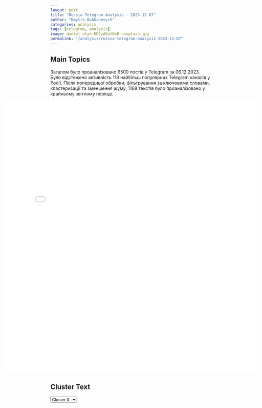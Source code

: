 ```yaml
---
layout: post
title: "Russia Telegram Analysis - 2023-12-07"
author: "Dmytro Bukhanevych"
categories: analysis
tags: [telegram, analysis]
image: daniel-olah-KDCzAGuf0e8-unsplash.jpg
permalink: "/analysis/russia-telegram-analysis-2023-12-07"
---
```


<style>
    /* Adjusting iframe-container styles */
    .wide-iframe-container {
        width: calc(100% + 30vw);  /* Extending the width */
        margin-left: -15vw;       /* Negative margin to push to the left */
        overflow: hidden;         /* In case the iframe content spills over */
    }

    .wide-iframe-container iframe {
        width: 100%;  /* Making the iframe take the full width of its container */
        border: none; /* Removing any borders from the iframe */
    }

    /* Toggle mechanism */
    .hidden {
        display: none;
    }
    
    .show-content-target:checked + .show-content {
        display: block;
    }
</style>

<h2>Main Topics</h2>
<p>Загалом було проаналізовано 6500 постів у Telegram за 06.12.2023. Було відстежено активність 118 найбільш популярних Telegram каналів у Росії. Після попередньої обробки, фільтрування за ключовими словами, кластеризації та зменшення шуму, 1168 текстів було проаналізовано у крайньому звітному періоді.</p>
<!-- Embedding Main Plotly Visualization -->
<div class="wide-iframe-container">
    <iframe src="{{site.baseurl}}/visualizations/2023-12-07/fig_topics_time.html" height="850"></iframe>
</div>


<h2>Cluster Text</h2>

<!-- Dropdown to select a cluster -->
<select id="clusterSelector" onchange="displayClusterText()">
<option value="0">Cluster 0</option><option value="1">Cluster 1</option><option value="2">Cluster 2</option><option value="3">Cluster 3</option><option value="4">Cluster 4</option><option value="5">Cluster 5</option><option value="6">Cluster 6</option><option value="7">Cluster 7</option><option value="8">Cluster 8</option><option value="9">Cluster 9</option><option value="10">Cluster 10</option><option value="11">Cluster 11</option><option value="12">Cluster 12</option><option value="13">Cluster 13</option><option value="14">Cluster 14</option><option value="15">Cluster 15</option>
</select>

<!-- Display area for the selected cluster's text -->
<div id="clusterTextDisplay" class="hidden"></div>

<script type="text/javascript">
    var clusterDetails = {"0": "<b>Total Posts:</b> 171<br><b>Date:</b> 2023-12-06 11:10:17+00:00<br><b>Author:</b> rvvoenkor<br><b>Link:</b> https://t.me/s/RVvoenkor/57765<br><b>Subscribers:</b> 1317355<br><b>Text:</b> \u0422\u0435\u043a\u0441\u0442: \u203c\ufe0f\ud83c\uddf7\ud83c\uddfa\ud83c\udde6\ud83c\uddea\u041f\u0443\u0442\u0438\u043d \u043f\u0440\u0438\u0431\u044b\u043b \u0432 \u041e\u0410\u042d, \u0432 \u0440\u0430\u043c\u043a\u0430\u0445 \u0441\u0432\u043e\u0435\u0433\u043e \u0442\u0443\u0440\u043d\u0435 \u043f\u043e \u0441\u0442\u0440\u0430\u043d\u0430\u043c \u041f\u0435\u0440\u0441\u0438\u0434\u0441\u043a\u043e\u0433\u043e \u0437\u0430\u043b\u0438\u0432\u0430\u25aa\ufe0f\u0421\u043e\u0441\u0442\u043e\u044f\u043b\u0430\u0441\u044c \u0442\u043e\u0440\u0436\u0435\u0441\u0442\u0432\u0435\u043d\u043d\u0430\u044f \u0432\u0441\u0442\u0440\u0435\u0447\u0430 \u0412. \u041f\u0443\u0442\u0438\u043d\u0430 \u0432 \u0430\u044d\u0440\u043e\u043f\u043e\u0440\u0442\u0443 \u0410\u0431\u0443-\u0414\u0430\u0431\u0438. \u0412 \u0447\u0435\u0441\u0442\u044c \u043f\u0440\u0438\u0431\u044b\u0442\u0438\u044f \u0440\u043e\u0441\u0441\u0438\u0439\u0441\u043a\u043e\u0433\u043e \u043f\u0440\u0435\u0437\u0438\u0434\u0435\u043d\u0442\u0430 \u043d\u0435\u0431\u043e \u043e\u043a\u0440\u0430\u0441\u0438\u043b\u0438 \u0432 \u0446\u0432\u0435\u0442\u0430 \u0440\u043e\u0441\u0441\u0438\u0439\u0441\u043a\u043e\u0433\u043e \u0442\u0440\u0438\u043a\u043e\u043b\u043e\u0440\u0430\u25aa\ufe0f\u041d\u0430 \u043f\u043e\u0432\u0435\u0441\u0442\u043a\u0435 \u0434\u043d\u044f \u0441\u0442\u043e\u044f\u0442 \u043e\u0431\u0441\u0443\u0436\u0434\u0435\u043d\u0438\u0435 \u043d\u0435\u0444\u0442\u044f\u043d\u043e\u0433\u043e \u0432\u043e\u043f\u0440\u043e\u0441\u0430, \u0434\u0438\u0441\u043a\u0443\u0441\u0441\u0438\u0438 \u043e \u0440\u043e\u043b\u0438 \u0420\u043e\u0441\u0441\u0438\u0438 \u0432 \u041e\u041f\u0415\u041a+ \u0438 \u0432\u043e\u0439\u043d\u0430 \u043c\u0435\u0436\u0434\u0443 \u0418\u0437\u0440\u0430\u0438\u043b\u0435\u043c \u0438 \u0425\u0410\u041c\u0410\u0421.\u25aa\ufe0f\u0412. \u041f\u0443\u0442\u0438\u043d \u043f\u0440\u043e\u0432\u0435\u0434\u0435\u0442 \u043f\u0435\u0440\u0435\u0433\u043e\u0432\u043e\u0440\u044b \u0441 \u043f\u0440\u0435\u0437\u0438\u0434\u0435\u043d\u0442\u043e\u043c \u041e\u0410\u042d \u043f\u043e\u0441\u043b\u0435 \u0447\u0435\u0433\u043e \u0440\u043e\u0441\u0441\u0438\u0439\u0441\u043a\u0438\u0439 \u043b\u0438\u0434\u0435\u0440 \u043d\u0430\u043f\u0440\u0430\u0432\u0438\u0442\u0441\u044f \u0432 \u042d\u0440-\u0420\u0438\u044f\u0434 \u2014 \u0442\u0430\u043c \u0443 \u043d\u0435\u0433\u043e \u0437\u0430\u043f\u043b\u0430\u043d\u0438\u0440\u043e\u0432\u0430\u043d\u0430 \u0432\u0441\u0442\u0440\u0435\u0447\u0430 \u0441 \u043d\u0430\u0441\u043b\u0435\u0434\u043d\u044b\u043c \u043f\u0440\u0438\u043d\u0446\u0435\u043c \u0438 \u043f\u0440\u0435\u0434\u0441\u0435\u0434\u0430\u0442\u0435\u043b\u0435\u043c \u0441\u043e\u0432\u0435\u0442\u0430 \u043c\u0438\u043d\u0438\u0441\u0442\u0440\u043e\u0432 \u0421\u0430\u0443\u0434\u043e\u0432\u0441\u043a\u043e\u0439 \u0410\u0440\u0430\u0432\u0438\u0438. /\u0422\u0410\u0421\u0421/t.me/RVvoenkor", "1": "<b>Total Posts:</b> 28<br><b>Date:</b> 2023-12-06 11:32:01+00:00<br><b>Author:</b> zhest_belgorod<br><b>Link:</b> https://t.me/s/zhest_belgorod/35561<br><b>Subscribers:</b> 389833<br><b>Text:</b> \u0422\u0435\u043a\u0441\u0442: \u200b\u0413\u043e\u0441\u0434\u0443\u043c\u0430 \u043f\u0440\u0438\u043d\u044f\u043b\u0430 \u0437\u0430\u043a\u043e\u043d \u043e\u0431 \u043e\u0433\u0440\u0430\u043d\u0438\u0447\u0435\u043d\u0438\u0438 \u0438\u0441\u043f\u043e\u043b\u044c\u0437\u043e\u0432\u0430\u043d\u0438\u044f \u043c\u043e\u0431\u0438\u043b\u044c\u043d\u044b\u0445 \u0442\u0435\u043b\u0435\u0444\u043e\u043d\u043e\u0432 \u0432 \u0448\u043a\u043e\u043b\u0430\u0445, \u0437\u0430 \u0438\u0441\u043a\u043b\u044e\u0447\u0435\u043d\u0438\u0435\u043c \u044d\u043a\u0441\u0442\u0440\u0435\u043d\u043d\u044b\u0445 \u0441\u043b\u0443\u0447\u0430\u0435\u0432. \u0422\u0430\u043a\u0436\u0435 \u0413\u043e\u0441\u0434\u0443\u043c\u0430 \u043f\u0440\u0438\u043d\u044f\u043b\u0430 \u043f\u043e\u043f\u0440\u0430\u0432\u043a\u0443 \u043e \u0432\u0432\u0435\u0434\u0435\u043d\u0438\u0438 \u043e\u0431\u044f\u0437\u0430\u0442\u0435\u043b\u044c\u043d\u043e\u0433\u043e \u0443\u0440\u043e\u043a\u0430 \u0442\u0440\u0443\u0434\u0430 \u0432 \u0448\u043a\u043e\u043b\u0430\u0445 \u0441 1 \u0441\u0435\u043d\u0442\u044f\u0431\u0440\u044f 2024 \u0433\u043e\u0434\u0430. \u0416\u0435\u0441\u0442\u044c \u0411\u0435\u043b\u0433\u043e\u0440\u043e\u0434 - \u043f\u043e\u0434\u043f\u0438\u0441\u0430\u0442\u044c\u0441\u044f", "2": "<b>Total Posts:</b> 209<br><b>Date:</b> 2023-12-06 18:36:24+00:00<br><b>Author:</b> mikle1on<br><b>Link:</b> https://t.me/s/Mikle1On/20127<br><b>Subscribers:</b> 604820<br><b>Text:</b> \u0422\u0435\u043a\u0441\u0442: \ud83e\uddd0\ud83e\uddd0\ud83e\uddd0\ud83e\uddd0\ud83e\uddd0\ud83e\uddd0\ud83e\uddd0\u0412\u043e\u0435\u043d\u043d\u043e-\u043f\u043e\u043b\u0438\u0442\u0438\u0447\u0435\u0441\u043a\u0438\u0439 \u043e\u0431\u043e\u0437\u0440\u0435\u0432\u0430\u0442\u0435\u043b\u044c \u041c\u0438\u0445\u0430\u0438\u043b \u041e\u043d\u0443\u0444\u0440\u0438\u0435\u043d\u043a\u043e: \u00ab\u041d\u0430 \u043e\u0442\u043a\u0440\u043e\u0432\u0435\u043d\u043d\u0443\u044e \u0444\u0438\u0433\u043d\u044e \u0442\u0440\u0430\u0442\u044f\u0442 \u0441\u0438\u043b\u044b \u0438 \u0441\u0440\u0435\u0434\u0441\u0442\u0432\u0430 \u0412\u0421\u0423\u00bb| \u041f\u043e\u0441\u043b\u0435\u0434\u043d\u044f\u044f \u0441\u0432\u043e\u0434\u043a\u0430 \u043d\u043e\u0432\u043e\u0441\u0442\u0435\u0439 \u0421\u0412\u041e \u043e\u0442 6 \u0434\u0435\u043a\u0430\u0431\u0440\u044f.\u041d\u043e\u0432\u044b\u0439 \u0432\u044b\u043f\u0443\u0441\u043a \u0441\u043e\u0432\u043c\u0435\u0441\u0442\u043d\u043e\u0433\u043e \u043f\u0440\u043e\u0435\u043a\u0442\u0430 360 \u0438 \u041c\u0438\u0445\u0430\u0438\u043b\u0430 \u041e\u043d\u0443\u0444\u0440\u0438\u0435\u043d\u043a\u043e @Mikle1On. \u041f\u043e\u0434\u0440\u043e\u0431\u043d\u044b\u0439 \u0440\u0430\u0437\u0431\u043e\u0440 \u0441\u0438\u0442\u0443\u0430\u0446\u0438\u0438 \u043d\u0430 \u0444\u0440\u043e\u043d\u0442\u0430\u0445, \u043d\u043e\u0432\u043e\u0441\u0442\u0438 \u043e \u043f\u0440\u043e\u0434\u0432\u0438\u0436\u0435\u043d\u0438\u0438 \u0440\u043e\u0441\u0441\u0438\u0439\u0441\u043a\u0438\u0445 \u0432\u043e\u0439\u0441\u043a \u0438 \u043f\u043e\u0442\u0435\u0440\u044f\u0445 \u0412\u0421\u0423. \u0422\u0435\u043f\u0435\u0440\u044c \u043d\u0430 \u0432\u0441\u0435\u0445 \u043f\u043b\u043e\u0449\u0430\u0434\u043a\u0430\u0445 360, \u043d\u0435 \u043f\u0440\u043e\u043f\u0443\u0441\u0442\u0438\u0442\u0435!#\u043e\u043d\u0443\u0444\u0440\u0438\u0435\u043d\u043a\u043e\u043d\u0430360\u041f\u043e\u0434\u043f\u0438\u0441\u0430\u0442\u044c\u0441\u044f \u043d\u0430 360", "3": "<b>Total Posts:</b> 28<br><b>Date:</b> 2023-12-06 18:03:40+00:00<br><b>Author:</b> truekpru<br><b>Link:</b> https://t.me/s/truekpru/138506<br><b>Subscribers:</b> 260668<br><b>Text:</b> \u0422\u0435\u043a\u0441\u0442: \u0421\u0428\u0410 \u0432\u044b\u0434\u0435\u043b\u0438\u043b\u0438 \u0423\u043a\u0440\u0430\u0438\u043d\u0435 \u043d\u043e\u0432\u044b\u0439 \u043f\u0430\u043a\u0435\u0442 \u0432\u043e\u043e\u0440\u0443\u0436\u0435\u043d\u0438\u0439 \u043d\u0430 \u0441\u0443\u043c\u043c\u0443 \u0434\u043e $175 \u043c\u043b\u043d, \u0441\u043e\u043e\u0431\u0449\u0438\u043b \u0411\u043b\u0438\u043d\u043a\u0435\u043d.\u0412 \u043d\u0435\u0433\u043e \u0432\u043e\u0439\u0434\u0443\u0442 \u0431\u043e\u0435\u043f\u0440\u0438\u043f\u0430\u0441\u044b \u0434\u043b\u044f \u0441\u0438\u0441\u0442\u0435\u043c \u041f\u0412\u041e, \u0430\u0440\u0442\u0438\u043b\u043b\u0435\u0440\u0438\u0438 \u0438 \u0420\u0421\u0417\u041e HIMARS, \u043f\u0440\u043e\u0442\u0438\u0432\u043e\u0440\u0430\u0434\u0430\u0440\u043d\u044b\u0435 \u0440\u0430\u043a\u0435\u0442\u044b Harm \u2014 \u0413\u043e\u0441\u0434\u0435\u043f.\u270f\ufe0f \u041f\u043e\u0434\u043f\u0438\u0441\u0430\u0442\u044c\u0441\u044f \u043d\u0430 @truekpru", "4": "<b>Total Posts:</b> 129<br><b>Date:</b> 2023-12-06 11:44:59+00:00<br><b>Author:</b> warhistoryalconafter<br><b>Link:</b> https://t.me/s/warhistoryalconafter/135603<br><b>Subscribers:</b> 476784<br><b>Text:</b> \u0422\u0435\u043a\u0441\u0442: \ud83c\uddf7\ud83c\uddfa \u0411\u0440\u0438\u0444\u0438\u043d\u0433 \u041c\u0438\u043d\u043e\u0431\u043e\u0440\u043e\u043d\u044b \u0420\u043e\u0441\u0441\u0438\u0438:\u25aa\ufe0f\u041d\u0430 \u041a\u0443\u043f\u044f\u043d\u0441\u043a\u043e\u043c \u043d\u0430\u043f\u0440\u0430\u0432\u043b\u0435\u043d\u0438\u0438 \u0433\u0440\u0430\u043c\u043e\u0442\u043d\u044b\u043c\u0438 \u0434\u0435\u0439\u0441\u0442\u0432\u0438\u044f\u043c\u0438 \u043f\u043e\u0434\u0440\u0430\u0437\u0434\u0435\u043b\u0435\u043d\u0438\u0439 \u00ab\u0417\u0430\u043f\u0430\u0434\u043d\u043e\u0439\u00bb \u0433\u0440\u0443\u043f\u043f\u0438\u0440\u043e\u0432\u043a\u0438 \u0432\u043e\u0439\u0441\u043a, \u0443\u0434\u0430\u0440\u0430\u043c\u0438 \u0430\u0440\u043c\u0435\u0439\u0441\u043a\u043e\u0439 \u0430\u0432\u0438\u0430\u0446\u0438\u0438 \u0438 \u043e\u0433\u043d\u0435\u043c \u0430\u0440\u0442\u0438\u043b\u043b\u0435\u0440\u0438\u0438 \u043e\u0442\u0440\u0430\u0436\u0435\u043d\u044b \u043f\u044f\u0442\u044c \u0430\u0442\u0430\u043a \u0448\u0442\u0443\u0440\u043c\u043e\u0432\u044b\u0445 \u0433\u0440\u0443\u043f\u043f 43-\u0439, 60-\u0439 \u043c\u0435\u0445\u0430\u043d\u0438\u0437\u0438\u0440\u043e\u0432\u0430\u043d\u043d\u044b\u0445 \u0438 57-\u0439 \u043c\u043e\u0442\u043e\u043f\u0435\u0445\u043e\u0442\u043d\u043e\u0439 \u0431\u0440\u0438\u0433\u0430\u0434 \u0412\u0421\u0423 \u0432 \u0440\u0430\u0439\u043e\u043d\u0430\u0445 \u043d\u0430\u0441\u0435\u043b\u0435\u043d\u043d\u044b\u0445 \u043f\u0443\u043d\u043a\u0442\u043e\u0432 \u0421\u0438\u043d\u044c\u043a\u043e\u0432\u043a\u0430, \u0418\u0432\u0430\u043d\u043e\u0432\u043a\u0430 \u0425\u0430\u0440\u044c\u043a\u043e\u0432\u0441\u043a\u043e\u0439 \u043e\u0431\u043b\u0430\u0441\u0442\u0438 \u0438 \u043e\u0437\u0435\u0440\u0430 \u041b\u0438\u043c\u0430\u043d. \u25aa\ufe0f\u041d\u0430 \u041a\u0440\u0430\u0441\u043d\u043e\u043b\u0438\u043c\u0430\u043d\u0441\u043a\u043e\u043c \u043d\u0430\u043f\u0440\u0430\u0432\u043b\u0435\u043d\u0438\u0438 \u043f\u043e\u0434\u0440\u0430\u0437\u0434\u0435\u043b\u0435\u043d\u0438\u044f \u0433\u0440\u0443\u043f\u043f\u0438\u0440\u043e\u0432\u043a\u0438 \u0432\u043e\u0439\u0441\u043a \u00ab\u0426\u0435\u043d\u0442\u0440\u00bb \u0432\u043e \u0432\u0437\u0430\u0438\u043c\u043e\u0434\u0435\u0439\u0441\u0442\u0432\u0438\u0438 \u0441 \u0430\u0440\u0442\u0438\u043b\u043b\u0435\u0440\u0438\u0435\u0439 \u043e\u0442\u0440\u0430\u0437\u0438\u043b\u0438 \u0430\u0442\u0430\u043a\u0443 5-\u0439 \u0431\u0440\u0438\u0433\u0430\u0434\u044b \u043d\u0430\u0446\u0438\u043e\u043d\u0430\u043b\u044c\u043d\u043e\u0439 \u0433\u0432\u0430\u0440\u0434\u0438\u0438 \u0412\u0421\u0423 \u0432 \u0440\u0430\u0439\u043e\u043d\u0435 \u043d\u0430\u0441\u0435\u043b\u0435\u043d\u043d\u043e\u0433\u043e \u043f\u0443\u043d\u043a\u0442\u0430 \u0413\u0440\u0438\u0433\u043e\u0440\u043e\u0432\u043a\u0430 \u0414\u043e\u043d\u0435\u0446\u043a\u043e\u0439 \u041d\u0430\u0440\u043e\u0434\u043d\u043e\u0439 \u0420\u0435\u0441\u043f\u0443\u0431\u043b\u0438\u043a\u0438. \u0422\u0430\u043a\u0436\u0435, \u0443\u0434\u0430\u0440\u0430\u043c\u0438 \u0430\u0432\u0438\u0430\u0446\u0438\u0438 \u043d\u0430\u043d\u0435\u0441\u0435\u043d\u043e \u043f\u043e\u0440\u0430\u0436\u0435\u043d\u0438\u0435 \u0436\u0438\u0432\u043e\u0439 \u0441\u0438\u043b\u0435 \u0438 \u0442\u0435\u0445\u043d\u0438\u043a\u0435 \u0412\u0421\u0423 \u0432 \u0440\u0430\u0439\u043e\u043d\u0435 \u0421\u0435\u0440\u0435\u0431\u0440\u044f\u043d\u0441\u043a\u043e\u0433\u043e \u043b\u0435\u0441\u043d\u0438\u0447\u0435\u0441\u0442\u0432\u0430. \u25aa\ufe0f\u041d\u0430 \u0414\u043e\u043d\u0435\u0446\u043a\u043e\u043c \u043d\u0430\u043f\u0440\u0430\u0432\u043b\u0435\u043d\u0438\u0438 \u043f\u043e\u0434\u0440\u0430\u0437\u0434\u0435\u043b\u0435\u043d\u0438\u044f \u00ab\u042e\u0436\u043d\u043e\u0439\u00bb \u0433\u0440\u0443\u043f\u043f\u0438\u0440\u043e\u0432\u043a\u0438 \u0432\u043e\u0439\u0441\u043a \u0432\u043e \u0432\u0437\u0430\u0438\u043c\u043e\u0434\u0435\u0439\u0441\u0442\u0432\u0438\u0438 \u0441 \u0430\u0432\u0438\u0430\u0446\u0438\u0435\u0439 \u0438 \u0430\u0440\u0442\u0438\u043b\u043b\u0435\u0440\u0438\u0435\u0439 \u043e\u0442\u0440\u0430\u0437\u0438\u043b\u0438 \u0434\u0432\u0435 \u0430\u0442\u0430\u043a\u0438 \u0448\u0442\u0443\u0440\u043c\u043e\u0432\u044b\u0445 \u0433\u0440\u0443\u043f\u043f 81-\u0439 \u0430\u044d\u0440\u043e\u043c\u043e\u0431\u0438\u043b\u044c\u043d\u043e\u0439 \u0438 24-\u0439\u00a0\u043c\u0435\u0445\u0430\u043d\u0438\u0437\u0438\u0440\u043e\u0432\u0430\u043d\u043d\u043e\u0439 \u0431\u0440\u0438\u0433\u0430\u0434 \u0412\u0421\u0423 \u0432 \u0440\u0430\u0439\u043e\u043d\u0430\u0445 \u043d\u0430\u0441\u0435\u043b\u0435\u043d\u043d\u044b\u0445 \u043f\u0443\u043d\u043a\u0442\u043e\u0432 \u0411\u0435\u043b\u043e\u0433\u043e\u0440\u043e\u0432\u043a\u0430 \u041b\u0443\u0433\u0430\u043d\u0441\u043a\u043e\u0439 \u041d\u0430\u0440\u043e\u0434\u043d\u043e\u0439 \u0420\u0435\u0441\u043f\u0443\u0431\u043b\u0438\u043a\u0438 \u0438 \u041a\u0438\u0440\u043e\u0432\u043e \u0414\u043e\u043d\u0435\u0446\u043a\u043e\u0439 \u041d\u0430\u0440\u043e\u0434\u043d\u043e\u0439 \u0420\u0435\u0441\u043f\u0443\u0431\u043b\u0438\u043a\u0438. \u041a\u0440\u043e\u043c\u0435 \u0442\u043e\u0433\u043e, \u043d\u0430\u043d\u0435\u0441\u0435\u043d\u043e \u043f\u043e\u0440\u0430\u0436\u0435\u043d\u0438\u0435 \u0436\u0438\u0432\u043e\u0439 \u0441\u0438\u043b\u0435 \u0438 \u0442\u0435\u0445\u043d\u0438\u043a\u0435 \u0412\u0421\u0423 \u0432 \u0440\u0430\u0439\u043e\u043d\u0430\u0445 \u043d\u0430\u0441\u0435\u043b\u0435\u043d\u043d\u044b\u0445 \u043f\u0443\u043d\u043a\u0442\u043e\u0432 \u041a\u043b\u0435\u0449\u0435\u0435\u0432\u043a\u0430, \u041c\u0430\u0439\u043e\u0440\u0441\u043a, \u0410\u043d\u0434\u0440\u0435\u0435\u0432\u043a\u0430 \u0438 \u041c\u0430\u0440\u044c\u0438\u043d\u043a\u0430 \u0414\u043e\u043d\u0435\u0446\u043a\u043e\u0439 \u041d\u0430\u0440\u043e\u0434\u043d\u043e\u0439 \u0420\u0435\u0441\u043f\u0443\u0431\u043b\u0438\u043a\u0438.\u25aa\ufe0f\u041d\u0430 \u042e\u0436\u043d\u043e-\u0414\u043e\u043d\u0435\u0446\u043a\u043e\u043c \u043d\u0430\u043f\u0440\u0430\u0432\u043b\u0435\u043d\u0438\u0438 \u043f\u043e\u0434\u0440\u0430\u0437\u0434\u0435\u043b\u0435\u043d\u0438\u044f\u043c\u0438 \u0433\u0440\u0443\u043f\u043f\u0438\u0440\u043e\u0432\u043a\u0438 \u0432\u043e\u0439\u0441\u043a \u00ab\u0412\u043e\u0441\u0442\u043e\u043a\u00bb \u0432\u043e \u0432\u0437\u0430\u0438\u043c\u043e\u0434\u0435\u0439\u0441\u0442\u0432\u0438\u0438 \u0441\u043e \u0448\u0442\u0443\u0440\u043c\u043e\u0432\u043e\u0439, \u0430\u0440\u043c\u0435\u0439\u0441\u043a\u043e\u0439 \u0430\u0432\u0438\u0430\u0446\u0438\u0435\u0439 \u0438 \u0430\u0440\u0442\u0438\u043b\u043b\u0435\u0440\u0438\u0435\u0439 \u043d\u0430\u043d\u0435\u0441\u0435\u043d\u043e \u043e\u0433\u043d\u0435\u0432\u043e\u0435 \u043f\u043e\u0440\u0430\u0436\u0435\u043d\u0438\u0435 \u0436\u0438\u0432\u043e\u0439 \u0441\u0438\u043b\u0435 \u0438 \u0442\u0435\u0445\u043d\u0438\u043a\u0435 79-\u0439 \u0434\u0435\u0441\u0430\u043d\u0442\u043d\u043e-\u0448\u0442\u0443\u0440\u043c\u043e\u0432\u043e\u0439, 72-\u0439 \u043c\u0435\u0445\u0430\u043d\u0438\u0437\u0438\u0440\u043e\u0432\u0430\u043d\u043d\u043e\u0439 \u0431\u0440\u0438\u0433\u0430\u0434 \u0438 128-\u0439 \u0431\u0440\u0438\u0433\u0430\u0434\u044b \u0442\u0435\u0440\u0440\u0438\u0442\u043e\u0440\u0438\u0430\u043b\u044c\u043d\u043e\u0439 \u043e\u0431\u043e\u0440\u043e\u043d\u044b \u0412\u0421\u0423 \u0432 \u0440\u0430\u0439\u043e\u043d\u0430\u0445 \u043d\u0430\u0441\u0435\u043b\u0435\u043d\u043d\u044b\u0445 \u043f\u0443\u043d\u043a\u0442\u043e\u0432 \u041d\u043e\u0432\u043e\u043c\u0438\u0445\u0430\u0439\u043b\u043e\u0432\u043a\u0430 \u0438 \u041c\u0430\u043a\u0430\u0440\u043e\u0432\u043a\u0430 \u0414\u043e\u043d\u0435\u0446\u043a\u043e\u0439 \u041d\u0430\u0440\u043e\u0434\u043d\u043e\u0439 \u0420\u0435\u0441\u043f\u0443\u0431\u043b\u0438\u043a\u0438. \u25aa\ufe0f\u041d\u0430 \u0417\u0430\u043f\u043e\u0440\u043e\u0436\u0441\u043a\u043e\u043c \u043d\u0430\u043f\u0440\u0430\u0432\u043b\u0435\u043d\u0438\u0438 \u043f\u043e\u0434\u0440\u0430\u0437\u0434\u0435\u043b\u0435\u043d\u0438\u044f\u043c\u0438 \u0440\u043e\u0441\u0441\u0438\u0439\u0441\u043a\u043e\u0439 \u0433\u0440\u0443\u043f\u043f\u0438\u0440\u043e\u0432\u043a\u0438 \u0432\u043e\u0439\u0441\u043a, \u0443\u0434\u0430\u0440\u0430\u043c\u0438 \u0430\u0432\u0438\u0430\u0446\u0438\u0438 \u0438 \u043e\u0433\u043d\u0435\u043c \u0430\u0440\u0442\u0438\u043b\u043b\u0435\u0440\u0438\u0438 \u043d\u0430\u043d\u0435\u0441\u0435\u043d\u043e \u043f\u043e\u0440\u0430\u0436\u0435\u043d\u0438\u0435 \u0441\u043a\u043e\u043f\u043b\u0435\u043d\u0438\u044f\u043c \u0436\u0438\u0432\u043e\u0439 \u0441\u0438\u043b\u044b \u0438 \u0442\u0435\u0445\u043d\u0438\u043a\u0438 33-\u0439, 65-\u0439 \u0438 118-\u0439 \u043c\u0435\u0445\u0430\u043d\u0438\u0437\u0438\u0440\u043e\u0432\u0430\u043d\u043d\u044b\u0445 \u0431\u0440\u0438\u0433\u0430\u0434 \u0412\u0421\u0423 \u0432 \u0440\u0430\u0439\u043e\u043d\u0430\u0445 \u043d\u0430\u0441\u0435\u043b\u0435\u043d\u043d\u044b\u0445 \u043f\u0443\u043d\u043a\u0442\u043e\u0432 \u0420\u0430\u0431\u043e\u0442\u0438\u043d\u043e \u0438 \u041b\u0443\u043a\u044c\u044f\u043d\u043e\u0432\u0441\u043a\u043e\u0435 \u0414\u043e\u043d\u0435\u0446\u043a\u043e\u0439 \u041d\u0430\u0440\u043e\u0434\u043d\u043e\u0439 \u0420\u0435\u0441\u043f\u0443\u0431\u043b\u0438\u043a\u0438. \u25aa\ufe0f\u041d\u0430 \u0425\u0435\u0440\u0441\u043e\u043d\u0441\u043a\u043e\u043c \u043d\u0430\u043f\u0440\u0430\u0432\u043b\u0435\u043d\u0438\u0438 \u043f\u043e\u0434\u0440\u0430\u0437\u0434\u0435\u043b\u0435\u043d\u0438\u044f\u043c\u0438 \u0440\u043e\u0441\u0441\u0438\u0439\u0441\u043a\u0438\u0445 \u0432\u043e\u0439\u0441\u043a, \u043e\u0433\u043d\u0435\u043c \u0430\u0440\u0442\u0438\u043b\u043b\u0435\u0440\u0438\u0438 \u0438 \u0443\u0434\u0430\u0440\u0430\u043c\u0438 \u0430\u0432\u0438\u0430\u0446\u0438\u0438 \u043d\u0430\u043d\u0435\u0441\u0435\u043d\u043e \u043f\u043e\u0440\u0430\u0436\u0435\u043d\u0438\u0435 \u043f\u0440\u043e\u0442\u0438\u0432\u043d\u0438\u043a\u0443 \u0432 \u0440\u0430\u0439\u043e\u043d\u0430\u0445 \u043d\u0430\u0441\u0435\u043b\u0435\u043d\u043d\u044b\u0445 \u043f\u0443\u043d\u043a\u0442\u043e\u0432 \u041a\u0430\u0447\u043a\u0430\u0440\u043e\u0432\u043a\u0430 \u0412\u0435\u0441\u0435\u043b\u043e\u0435 \u0438 \u0413\u0430\u0432\u0440\u0438\u043b\u043e\u0432\u043a\u0430 \u0425\u0435\u0440\u0441\u043e\u043d\u0441\u043a\u043e\u0439 \u043e\u0431\u043b\u0430\u0441\u0442\u0438. \u25aa\ufe0f\u041e\u043f\u0435\u0440\u0430\u0442\u0438\u0432\u043d\u043e-\u0442\u0430\u043a\u0442\u0438\u0447\u0435\u0441\u043a\u043e\u0439 \u0438 \u0430\u0440\u043c\u0435\u0439\u0441\u043a\u043e\u0439 \u0430\u0432\u0438\u0430\u0446\u0438\u0435\u0439, \u0431\u0435\u0441\u043f\u0438\u043b\u043e\u0442\u043d\u044b\u043c\u0438 \u043b\u0435\u0442\u0430\u0442\u0435\u043b\u044c\u043d\u044b\u043c\u0438 \u0430\u043f\u043f\u0430\u0440\u0430\u0442\u0430\u043c\u0438, \u0440\u0430\u043a\u0435\u0442\u043d\u044b\u043c\u0438 \u0432\u043e\u0439\u0441\u043a\u0430\u043c\u0438 \u0438 \u0430\u0440\u0442\u0438\u043b\u043b\u0435\u0440\u0438\u0435\u0439 \u0433\u0440\u0443\u043f\u043f\u0438\u0440\u043e\u0432\u043e\u043a \u0432\u043e\u0439\u0441\u043a \u0412\u043e\u043e\u0440\u0443\u0436\u0435\u043d\u043d\u044b\u0445 \u0421\u0438\u043b \u0420\u043e\u0441\u0441\u0438\u0439\u0441\u043a\u043e\u0439 \u0424\u0435\u0434\u0435\u0440\u0430\u0446\u0438\u0438 \u043f\u043e\u0440\u0430\u0436\u0435\u043d\u044b \u043f\u0443\u043d\u043a\u0442\u044b \u0443\u043f\u0440\u0430\u0432\u043b\u0435\u043d\u0438\u044f 31-\u0439 \u043c\u0435\u0445\u0430\u043d\u0438\u0437\u0438\u0440\u043e\u0432\u0430\u043d\u043d\u043e\u0439 \u0431\u0440\u0438\u0433\u0430\u0434\u044b \u0438 12-\u0439 \u0431\u0440\u0438\u0433\u0430\u0434\u044b \u0441\u043f\u0435\u0446\u0438\u0430\u043b\u044c\u043d\u043e\u0433\u043e \u043d\u0430\u0437\u043d\u0430\u0447\u0435\u043d\u0438\u044f, \u043f\u0443\u043d\u043a\u0442 \u0443\u043f\u0440\u0430\u0432\u043b\u0435\u043d\u0438\u044f \u0431\u0435\u0441\u043f\u0438\u043b\u043e\u0442\u043d\u044b\u043c\u0438 \u043b\u0435\u0442\u0430\u0442\u0435\u043b\u044c\u043d\u044b\u043c\u0438 \u0430\u043f\u043f\u0430\u0440\u0430\u0442\u0430\u043c\u0438 109-\u0439 \u043c\u0435\u0445\u0430\u043d\u0438\u0437\u0438\u0440\u043e\u0432\u0430\u043d\u043d\u043e\u0439 \u0431\u0440\u0438\u0433\u0430\u0434\u044b \u0412\u0421\u0423, \u0441\u043a\u043b\u0430\u0434\u044b \u0431\u043e\u0435\u043f\u0440\u0438\u043f\u0430\u0441\u043e\u0432 \u0438 \u0433\u043e\u0440\u044e\u0447\u0435\u0433\u043e, \u0430 \u0442\u0430\u043a\u0436\u0435 \u0436\u0438\u0432\u0430\u044f \u0441\u0438\u043b\u0430 \u0438 \u0432\u043e\u0435\u043d\u043d\u0430\u044f \u0442\u0435\u0445\u043d\u0438\u043a\u0430 \u0432 113-\u0439 \u0440\u0430\u0439\u043e\u043d\u0430\u0445.\u25aa\ufe0f\u0421\u0440\u0435\u0434\u0441\u0442\u0432\u0430\u043c\u0438 \u043f\u0440\u043e\u0442\u0438\u0432\u043e\u0432\u043e\u0437\u0434\u0443\u0448\u043d\u043e\u0439 \u043e\u0431\u043e\u0440\u043e\u043d\u044b \u0432 \u0442\u0435\u0447\u0435\u043d\u0438\u0435 \u0441\u0443\u0442\u043e\u043a \u0441\u0431\u0438\u0442\u044b \u0441\u0430\u043c\u043e\u043b\u0435\u0442\u044b \u0421\u0443-25 \u0438 \u041c\u0438\u0433-29 \u0432\u043e\u0437\u0434\u0443\u0448\u043d\u044b\u0445 \u0441\u0438\u043b \u0423\u043a\u0440\u0430\u0438\u043d\u044b \u0432 \u0440\u0430\u0439\u043e\u043d\u0430\u0445 \u043d\u0430\u0441\u0435\u043b\u0435\u043d\u043d\u044b\u0445 \u043f\u0443\u043d\u043a\u0442\u043e\u0432 \u0414\u043e\u0431\u0440\u043e\u043f\u043e\u043b\u044c\u0435 \u0414\u043e\u043d\u0435\u0446\u043a\u043e\u0439 \u041d\u0430\u0440\u043e\u0434\u043d\u043e\u0439 \u0420\u0435\u0441\u043f\u0443\u0431\u043b\u0438\u043a\u0438 \u0438 \u041a\u0430\u043c\u044b\u0448\u0435\u0432\u0430\u0445\u0430 \u0417\u0430\u043f\u043e\u0440\u043e\u0436\u0441\u043a\u043e\u0439 \u043e\u0431\u043b\u0430\u0441\u0442\u0438.\u041f\u043e\u0434\u043f\u0438\u0441\u0430\u0442\u044c\u0441\u044f \u043d\u0430 \u043a\u0430\u043d\u0430\u043b", "5": "<b>Total Posts:</b> 145<br><b>Date:</b> 2023-12-06 13:00:00+00:00<br><b>Author:</b> warhistoryalconafter<br><b>Link:</b> https://t.me/s/warhistoryalconafter/135622<br><b>Subscribers:</b> 476784<br><b>Text:</b> \u0422\u0435\u043a\u0441\u0442: \u041a\u0443\u0447\u043d\u043e \u043f\u043e\u0448\u043b\u043e \u00a9\u0421\u043e\u0432\u0435\u0440\u0448\u0435\u043d\u043d\u043e \u043e\u0447\u0435\u0432\u0438\u0434\u043d\u043e, \u0447\u0442\u043e \u0444\u0430\u043a\u0442\u0438\u0447\u0435\u0441\u043a\u0438\u0439 \u043e\u0442\u043a\u0430\u0437 \u0421\u0428\u0410 \u043e\u0442 \u043f\u043e\u043c\u043e\u0449\u0438 \u0423\u043a\u0440\u0430\u0438\u043d\u0435 \u043f\u0440\u0435\u0441\u043b\u0435\u0434\u0443\u0435\u0442 \u0434\u0432\u0435 \u0446\u0435\u043b\u0438:- \u043f\u0440\u0438\u043d\u0443\u0436\u0434\u0435\u043d\u0438\u043d \u043a \u043f\u0435\u0440\u0435\u0433\u043e\u0432\u043e\u0440\u0430\u043c;- \u043f\u0440\u0438\u043d\u0443\u0436\u0434\u0435\u043d\u0438\u0435 \u043a \u043f\u0440\u043e\u0432\u0435\u0434\u0435\u043d\u0438\u044e \u0432/\u043d\u0430 \u0423\u043a\u0440\u0430\u0438\u043d\u0435 \u0432\u044b\u0431\u043e\u0440\u043e\u0432 (\u043e\u0447\u0435\u0432\u0438\u0434\u043d\u043e \u043f\u0438\u0437\u0434\u0438\u043d\u0433 \u043a\u043e\u043c\u0430\u043d\u0434\u043e\u0439 \u0417\u0435\u043b\u0435\u043d\u0441\u043a\u043e\u0433\u043e \u0435\u0432\u0440\u043e\u043f\u0435\u0439\u0441\u043a\u043e\u0433\u043e \u0431\u0430\u0431\u043b\u0430 \u0434\u043e\u0441\u0442\u0438\u0433 \u043a\u0430\u043a\u0438\u0445-\u0442\u043e \u0430\u0441\u0442\u0440\u043e\u043d\u043e\u043c\u0438\u0447\u0435\u0441\u043a\u0438\u0445 \u043c\u0430\u0441\u0448\u0442\u0430\u0431\u043e\u0432).\u0422\u0430\u043a \u0436\u0435 \u043e\u0447\u0435\u0432\u0438\u0434\u043d\u043e \u0447\u0442\u043e \u043a \u0434\u0430\u043d\u043d\u043e\u043c\u0443 \u0438\u043d\u0441\u0442\u0440\u0443\u043c\u0435\u043d\u0442\u0443 \u0434\u0430\u0432\u043b\u0435\u043d\u0438\u044f \u0442\u0430\u043a \u0436\u0435 \u043f\u0440\u0438\u0441\u043e\u0435\u0434\u0438\u043d\u0438\u0442\u0441\u044f \u0438 \u0415\u0421.\u042d\u0442\u043e \u0434\u0430\u0451\u0442 \u043d\u0430\u043c \u0432\u0440\u0435\u043c\u044f (\u0437\u0438\u043c\u0430/\u0432\u0435\u0441\u043d\u0430) \u043d\u0430 \u043f\u0435\u0440\u0435\u043b\u043e\u043c \u0441\u0438\u0442\u0443\u0430\u0446\u0438\u0438 \u043d\u0430 \u0424\u0440\u043e\u043d\u0442\u0435. \u0418 \u0434\u0432\u0438\u0436\u0435\u043d\u0438\u0435 \u0432 \u0434\u0430\u043d\u043d\u043e\u043c \u043d\u0430\u043f\u0440\u0430\u0432\u043b\u0435\u043d\u0438\u0438 \u0443\u0436\u0435 \u0438\u0434\u0451\u0442.@romanov_92", "6": "<b>Total Posts:</b> 20<br><b>Date:</b> 2023-12-06 20:50:10+00:00<br><b>Author:</b> rvvoenkor<br><b>Link:</b> https://t.me/s/RVvoenkor/57798<br><b>Subscribers:</b> 1317355<br><b>Text:</b> \u0422\u0435\u043a\u0441\u0442: \u203c\ufe0f\ud83c\uddfa\ud83c\uddf8\ud83c\uddfa\ud83c\udde6\u0411\u0430\u0439\u0434\u0435\u043d \u0432 \u0441\u043f\u0435\u0446\u043e\u0431\u0440\u0430\u0449\u0435\u043d\u0438\u0438 \u043f\u043e \u0423\u043a\u0440\u0430\u0438\u043d\u0435 \u0437\u0430\u044f\u0432\u0438\u043b, \u0447\u0442\u043e \u0443\u0432\u0435\u0440\u0435\u043d \u0432 \u0430\u0442\u0430\u043a\u0435 \u0420\u043e\u0441\u0441\u0438\u0438 \u043d\u0430 \u0441\u0442\u0440\u0430\u043d\u044b \u041d\u0410\u0422\u041e \u043f\u043e\u0441\u043b\u0435 \u0435\u0451 \u043f\u043e\u0431\u0435\u0434\u044b \u0432 \u0421\u0412\u041e \u25aa\ufe0f\u0411\u0430\u0439\u0434\u0435\u043d \u0437\u0430\u044f\u0432\u043b\u044f\u0435\u0442, \u0447\u0442\u043e \u0420\u043e\u0441\u0441\u0438\u044f, \u043f\u043e\u0431\u0435\u0434\u0438\u0432 \u043d\u0430 \u0423\u043a\u0440\u0430\u0438\u043d\u0435, \u043c\u043e\u0436\u0435\u0442 \u0432\u0442\u043e\u0440\u0433\u043d\u0443\u0442\u044c\u0441\u044f \u0432 \u043a\u0430\u043a\u0443\u044e-\u0442\u043e \u0441\u0442\u0440\u0430\u043d\u0443 \u041d\u0410\u0422\u041e, \u0430 \u044d\u0442\u043e \u0432\u0442\u044f\u043d\u0435\u0442 \u0421\u0428\u0410 \u0432 \u0432\u043e\u0439\u043d\u0443. \u25aa\ufe0f\u041f\u0440\u0435\u0437\u0438\u0434\u0435\u043d\u0442 \u0421\u0428\u0410 \u0441\u043d\u043e\u0432\u0430 \u043f\u0440\u043e\u0441\u0438\u0442\u2026", "7": "<b>Total Posts:</b> 17<br><b>Date:</b> 2023-12-06 23:04:00+00:00<br><b>Author:</b> rvvoenkor<br><b>Link:</b> https://t.me/s/RVvoenkor/57806<br><b>Subscribers:</b> 1317355<br><b>Text:</b> \u0422\u0435\u043a\u0441\u0442: \u2626\ufe0f\ud83c\uddf7\ud83c\uddfa\u0421\u043e\u0442\u0440\u0443\u0434\u043d\u0438\u043a\u0438 \u041c\u0427\u0421 \u0420\u043e\u0441\u0441\u0438\u0438 \u043f\u043e\u0433\u0438\u0431\u043b\u0438 \u0438 13 \u0440\u0430\u043d\u0435\u043d\u044b \u043f\u0440\u0438 \u043f\u043e\u0432\u0442\u043e\u0440\u043d\u043e\u043c \u0443\u0434\u0430\u0440\u0435 \u0432\u0440\u0430\u0433\u0430 \u043f\u043e \u0414\u043e\u043d\u0435\u0446\u043a\u0443 \u2014 \u043f\u043e\u0434\u0440\u043e\u0431\u043d\u043e\u0441\u0442\u0438\u25aa\ufe0f6 \u0434\u0435\u043a\u0430\u0431\u0440\u044f \u0432 \u0414\u043e\u043d\u0435\u0446\u043a\u0435 \u0433\u043e\u0440\u0435\u043b\u0438 \u0446\u0438\u0441\u0442\u0435\u0440\u043d\u044b \u0441 \u0431\u0438\u0442\u0443\u043c\u043e\u043c \u0432 \u0440\u0435\u0437\u0443\u043b\u044c\u0442\u0430\u0442\u0435 \u043e\u0431\u0441\u0442\u0440\u0435\u043b\u0430 \u0412\u0421\u0423. \u041f\u0440\u0438 \u0442\u0443\u0448\u0435\u043d\u0438\u0438 \u043f\u043e\u0436\u0430\u0440\u0430 \u0441\u043e\u0442\u0440\u0443\u0434\u043d\u0438\u043a\u0438 \u041c\u0427\u0421 \u0420\u043e\u0441\u0441\u0438\u0438 \u043f\u043e\u0434\u0432\u0435\u0440\u0433\u043b\u0438\u0441\u044c \u043f\u043e\u0432\u0442\u043e\u0440\u043d\u043e\u043c\u0443 \u0430\u0440\u0442\u0438\u043b\u043b\u0435\u0440\u0438\u0439\u0441\u043a\u043e\u043c\u0443 \u0443\u0434\u0430\u0440\u0443, \u0441\u043e\u043e\u0431\u0449\u0430\u0435\u0442 \u0432\u0435\u0434\u043e\u043c\u0441\u0442\u0432\u043e.\u25aa\ufe0f35-\u043b\u0435\u0442\u043d\u0438\u0439 \u0421\u0435\u0440\u0433\u0435\u0439 \u0411\u044b\u0441\u0442\u0440\u0438\u0446\u043a\u0438\u0439 \u0438 25-\u043b\u0435\u0442\u043d\u0438\u0439 \u0420\u0443\u0441\u043b\u0430\u043d \u0421\u0442\u0430\u0440\u043a\u043e\u0432 \u043f\u043e\u043b\u0443\u0447\u0438\u043b\u0438 \u0442\u0440\u0430\u0432\u043c\u044b, \u043d\u0435\u0441\u043e\u0432\u043c\u0435\u0441\u0442\u0438\u043c\u044b\u0435 \u0441 \u0436\u0438\u0437\u043d\u044c\u044e. \u0415\u0449\u0435 13 \u0441\u043f\u0435\u0446\u0438\u0430\u043b\u0438\u0441\u0442\u043e\u0432 \u0432\u0435\u0434\u043e\u043c\u0441\u0442\u0432\u0430 \u043f\u043e\u0441\u0442\u0440\u0430\u0434\u0430\u043b\u0438 \u0438 \u0433\u043e\u0441\u043f\u0438\u0442\u0430\u043b\u0438\u0437\u0438\u0440\u043e\u0432\u0430\u043d\u044b.\u25aa\ufe0f\u00ab\u042d\u0442\u043e \u0435\u0449\u0435 \u043e\u0434\u043d\u0430 \u043d\u0435\u0432\u043e\u0441\u043f\u043e\u043b\u043d\u0438\u043c\u0430\u044f \u0443\u0442\u0440\u0430\u0442\u0430 \u0434\u043b\u044f \u0432\u0435\u0434\u043e\u043c\u0441\u0442\u0432\u0430. \u041d\u0430\u0448\u0438 \u0441\u043e\u0442\u0440\u0443\u0434\u043d\u0438\u043a\u0438 \u043f\u043e\u0433\u0438\u0431\u043b\u0438 \u043f\u0440\u0438 \u043f\u043e\u0432\u0442\u043e\u0440\u043d\u043e\u043c \u043e\u0431\u0441\u0442\u0440\u0435\u043b\u0435 \u0432\u043e \u0432\u0440\u0435\u043c\u044f \u0442\u0443\u0448\u0435\u043d\u0438\u044f \u043f\u043e\u0436\u0430\u0440\u0430. \u0421\u0432\u0435\u0442\u043b\u0430\u044f \u043f\u0430\u043c\u044f\u0442\u044c \u043e \u043a\u0430\u0436\u0434\u043e\u043c \u0433\u0435\u0440\u043e\u0435 \u0436\u0438\u0432\u0451\u0442 \u0432 \u0441\u0435\u0440\u0434\u0446\u0430\u0445 \u043a\u043e\u043b\u043b\u0435\u0433. \u0421\u0435\u0439\u0447\u0430\u0441 \u0437\u0430 \u0436\u0438\u0437\u043d\u044c \u043f\u043e\u0441\u0442\u0440\u0430\u0434\u0430\u0432\u0448\u0438\u0445 \u0431\u043e\u0440\u044e\u0442\u0441\u044f \u0432\u0440\u0430\u0447\u0438. \u0418 \u043c\u044b \u043d\u0430\u0434\u0435\u0435\u043c\u0441\u044f \u043d\u0430 \u0441\u043a\u043e\u0440\u0435\u0439\u0448\u0435\u0435 \u0432\u044b\u0437\u0434\u043e\u0440\u043e\u0432\u043b\u0435\u043d\u0438\u0435 \u043d\u0430\u0448\u0438\u0445 \u0431\u043e\u0439\u0446\u043e\u0432. \u0415\u0436\u0435\u0434\u043d\u0435\u0432\u043d\u043e \u043f\u043e\u0436\u0430\u0440\u043d\u044b\u0435 \u041c\u0427\u0421 \u0420\u043e\u0441\u0441\u0438\u0438 \u0441\u043e\u0432\u0435\u0440\u0448\u0430\u044e\u0442 \u043f\u043e\u0434\u0432\u0438\u0433. \u0420\u0438\u0441\u043a \u043e\u0442 \u043e\u0431\u0441\u0442\u0440\u0435\u043b\u043e\u0432 \u0434\u0435\u043b\u0430\u0435\u0442 \u0438\u0445 \u0440\u0430\u0431\u043e\u0442\u0443 \u043a\u0440\u0430\u0439\u043d\u0435 \u043e\u043f\u0430\u0441\u043d\u043e\u0439\u00bb, - \u043f\u043e\u0434\u0447\u0435\u0440\u043a\u043d\u0443\u043b \u0433\u043b\u0430\u0432\u0430 \u041c\u0427\u0421 \u0420\u043e\u0441\u0441\u0438\u0438 \u0410. \u041a\u0443\u0440\u0435\u043d\u043a\u043e\u0432.\u2764\ufe0f\u0426\u0430\u0440\u0441\u0442\u0432\u0438\u0435 \u041d\u0435\u0431\u0435\u0441\u043d\u043e\u0435 \u0438 \u0432\u0435\u0447\u043d\u0430\u044f \u043f\u0430\u043c\u044f\u0442\u044c... \u0421\u043e\u0431\u043e\u043b\u0435\u0437\u043d\u043e\u0432\u0430\u043d\u0438\u044f \u0440\u043e\u0434\u043d\u044b\u043c \u0438 \u0431\u043b\u0438\u0437\u043a\u0438\u043c \u043f\u043e\u0433\u0438\u0431\u0448\u0438\u0445...t.me/RVvoenkor", "8": "<b>Total Posts:</b> 40<br><b>Date:</b> 2023-12-06 14:05:47+00:00<br><b>Author:</b> russianonwars<br><b>Link:</b> https://t.me/s/russianonwars/24763<br><b>Subscribers:</b> 376453<br><b>Text:</b> \u0422\u0435\u043a\u0441\u0442: \u2757\ufe0f\u0412 \u0440\u0435\u0437\u0443\u043b\u044c\u0442\u0430\u0442\u0435 \u043f\u043e\u0434\u0440\u044b\u0432\u0430 \u0430\u0432\u0442\u043e\u043c\u043e\u0431\u0438\u043b\u044f \u0432 \u041b\u0443\u0433\u0430\u043d\u0441\u043a\u0435 \u043f\u043e\u0433\u0438\u0431 \u044d\u043a\u0441-\u0434\u0435\u043f\u0443\u0442\u0430\u0442 \u041d\u0430\u0440\u043e\u0434\u043d\u043e\u0433\u043e \u0441\u043e\u0432\u0435\u0442\u0430 \u041b\u041d\u0420 \u041e\u043b\u0435\u0433 \u041f\u043e\u043f\u043e\u0432 \u2014 \u0421\u041c\u0418 \u0441\u043e \u0441\u0441\u044b\u043b\u043a\u043e\u0439 \u043d\u0430 \u043c\u0435\u0441\u0442\u043d\u044b\u0435 \u043f\u0440\u0430\u0432\u043e\u043e\u0445\u0440\u0430\u043d\u0438\u0442\u0435\u043b\u044c\u043d\u044b\u0435 \u043e\u0440\u0433\u0430\u043d\u044b", "9": "<b>Total Posts:</b> 20<br><b>Date:</b> 2023-12-06 12:58:41+00:00<br><b>Author:</b> ivan_utenkov13<br><b>Link:</b> https://t.me/s/ivan_utenkov13/46048<br><b>Subscribers:</b> 309100<br><b>Text:</b> \u0422\u0435\u043a\u0441\u0442: \ud83c\udfc6 \u0422\u0435\u0439\u043b\u043e\u0440 \u0421\u0432\u0438\u0444\u0442 \u0441\u0442\u0430\u043b\u0430 \u0447\u0435\u043b\u043e\u0432\u0435\u043a\u043e\u043c \u0433\u043e\u0434\u0430 \u043f\u043e \u0432\u0435\u0440\u0441\u0438\u0438 Time.\u041f\u0435\u0432\u0438\u0446\u0430 \u043e\u0431\u043e\u0448\u043b\u0430 \u041f\u0443\u0442\u0438\u043d\u0430, \u0421\u0438 \u0426\u0437\u0438\u043d\u044c\u043f\u0438\u043d\u0430 \u0438 \u0411\u0430\u0440\u0431\u0438. @ivan_utenkov13", "10": "<b>Total Posts:</b> 39<br><b>Date:</b> 2023-12-06 20:52:18+00:00<br><b>Author:</b> bbcrussian<br><b>Link:</b> https://t.me/s/bbcrussian/57504<br><b>Subscribers:</b> 375656<br><b>Text:</b> \u0422\u0435\u043a\u0441\u0442: \u0418\u0437\u0440\u0430\u0438\u043b\u044c \u043f\u043e\u0434\u0432\u0435\u0440\u0433\u0430\u0435\u0442\u0441\u044f \u0430\u0442\u0430\u043a\u0430\u043c \u0425\u0410\u041c\u0410\u0421 \u0438 \u0435\u0433\u043e \u0441\u043e\u044e\u0437\u043d\u0438\u043a\u043e\u0432 \u0412 \u0442\u043e \u0432\u0440\u0435\u043c\u044f \u043a\u0430\u043a \u0418\u0437\u0440\u0430\u0438\u043b\u044c \u043f\u0440\u043e\u0434\u043e\u043b\u0436\u0430\u0435\u0442 \u0441\u0432\u043e\u044e \u0432\u043e\u0435\u043d\u043d\u0443\u044e \u043a\u0430\u043c\u043f\u0430\u043d\u0438\u044e \u0432 \u0441\u0435\u043a\u0442\u043e\u0440\u0435 \u0413\u0430\u0437\u0430, \u0425\u0410\u041c\u0410\u0421 \u0438 \u0435\u0433\u043e \u0441\u043e\u044e\u0437\u043d\u0438\u043a\u0438 \u043d\u0430\u043d\u043e\u0441\u044f\u0442 \u043e\u0442\u0432\u0435\u0442\u043d\u044b\u0435 \u0443\u0434\u0430\u0440\u044b.  \u0412\u043e\u0435\u043d\u043d\u043e\u0435 \u043a\u0440\u044b\u043b\u043e \u0425\u0410\u041c\u0410\u0421 \u0437\u0430\u044f\u0432\u0438\u043b\u043e, \u0447\u0442\u043e \u0432\u044b\u043f\u0443\u0441\u0442\u0438\u043b\u043e \u0440\u0430\u043a\u0435\u0442\u044b \u0432 \u0441\u0442\u043e\u0440\u043e\u043d\u0443 \u0411\u0435\u044d\u0440-\u0428\u0435\u0432\u044b, \u0440\u0430\u0441\u043f\u043e\u043b\u043e\u0436\u0435\u043d\u043d\u043e\u0439 \u043d\u0430 \u044e\u0433\u0435 \u0418\u0437\u0440\u0430\u0438\u043b\u044f, \u0432 40 \u043a\u043c \u043e\u0442 \u0441\u0435\u043a\u0442\u043e\u0440\u0430 \u0413\u0430\u0437\u0430. \u0421\u043e\u043e\u0431\u0449\u0435\u043d\u0438\u0439 \u043e \u043f\u043e\u0441\u0442\u0440\u0430\u0434\u0430\u0432\u0448\u0438\u0445 \u043d\u0435 \u043f\u043e\u0441\u0442\u0443\u043f\u0430\u043b\u043e, \u043d\u043e Times of Israel \u043f\u0438\u0448\u0435\u0442, \u0447\u0442\u043e \u0431\u044b\u043b\u0438 \u043f\u043e\u0432\u0440\u0435\u0436\u0434\u0435\u043d\u044b \u043d\u0435\u0441\u043a\u043e\u043b\u044c\u043a\u043e \u0430\u0432\u0442\u043e\u043c\u043e\u0431\u0438\u043b\u0435\u0439.  \u041f\u043e\u0434\u0434\u0435\u0440\u0436\u0438\u0432\u0430\u0435\u043c\u044b\u0435 \u0418\u0440\u0430\u043d\u043e\u043c \u043f\u043e\u0432\u0441\u0442\u0430\u043d\u0446\u044b-\u0445\u0443\u0441\u0438\u0442\u044b \u0432 \u0419\u0435\u043c\u0435\u043d\u0435 \u0437\u0430\u044f\u0432\u0438\u043b\u0438, \u0447\u0442\u043e \u043e\u043d\u0438 \u043e\u0442\u0432\u0435\u0442\u0441\u0442\u0432\u0435\u043d\u043d\u044b \u0437\u0430 \u0437\u0430\u043f\u0443\u0441\u043a \u0440\u0430\u043a\u0435\u0442 \u0432 \u0441\u0442\u043e\u0440\u043e\u043d\u0443 \u044e\u0436\u043d\u043e\u0433\u043e \u0438\u0437\u0440\u0430\u0438\u043b\u044c\u0441\u043a\u043e\u0433\u043e \u0433\u043e\u0440\u043e\u0434\u0430 \u042d\u0439\u043b\u0430\u0442. \u0426\u0410\u0425\u0410\u041b \u0437\u0430\u044f\u0432\u0438\u043b, \u0447\u0442\u043e \u0440\u0430\u043a\u0435\u0442\u044b \u043d\u0435 \u043f\u043e\u043f\u0430\u043b\u0438 \u043d\u0430 \u0442\u0435\u0440\u0440\u0438\u0442\u043e\u0440\u0438\u044e \u0418\u0437\u0440\u0430\u0438\u043b\u044f.  \u041f\u043e\u0441\u043b\u0435 \u043d\u0430\u0447\u0430\u043b\u0430 \u0438\u0437\u0440\u0430\u0438\u043b\u044c\u0441\u043a\u043e\u0439 \u043e\u043f\u0435\u0440\u0430\u0446\u0438\u0438 \u043f\u0440\u043e\u0442\u0438\u0432 \u0425\u0410\u041c\u0410\u0421 \u0432 \u0413\u0430\u0437\u0435 \u0445\u0443\u0441\u0438\u0442\u044b \u0443\u0436\u0435 \u043f\u044b\u0442\u0430\u043b\u0438\u0441\u044c \u043d\u0430\u043d\u043e\u0441\u0438\u0442\u044c \u0443\u0434\u0430\u0440\u044b \u043f\u043e \u044e\u0433\u0443 \u0418\u0437\u0440\u0430\u0438\u043b\u044f, \u043d\u043e, \u043a\u0430\u043a \u0441\u043e\u043e\u0431\u0449\u0438\u043b\u0430 \u0410\u0440\u043c\u0438\u044f \u043e\u0431\u043e\u0440\u043e\u043d\u044b \u0418\u0437\u0440\u0430\u0438\u043b\u044f, \u0440\u0430\u043a\u0435\u0442\u044b \u0431\u044b\u043b\u0438 \u0441\u0431\u0438\u0442\u044b \u043d\u0430\u0434 \u041a\u0440\u0430\u0441\u043d\u044b\u043c \u043c\u043e\u0440\u0435\u043c \u0438\u0437\u0440\u0430\u0438\u043b\u044c\u0441\u043a\u043e\u0439 \u041f\u0412\u041e.", "11": "<b>Total Posts:</b> 47<br><b>Date:</b> 2023-12-06 05:00:01+00:00<br><b>Author:</b> uranews<br><b>Link:</b> https://t.me/s/uranews/85187<br><b>Subscribers:</b> 228282<br><b>Text:</b> \u0422\u0435\u043a\u0441\u0442: \u0412\u0430\u0436\u043d\u044b\u0435 \u043d\u043e\u0432\u043e\u0441\u0442\u0438 \u043a \u0443\u0442\u0440\u0443 \u0441\u0440\u0435\u0434\u044b, 6 \u0434\u0435\u043a\u0430\u0431\u0440\u044f: \ud83d\udd37\u0414\u0432\u043e\u0438\u0445 \u0440\u043e\u0441\u0441\u0438\u0439\u0441\u043a\u0438\u0445 \u043e\u0444\u0438\u0446\u0435\u0440\u043e\u0432 \u043e\u0441\u0443\u0434\u0438\u043b\u0438 \u043d\u0430 \u0447\u0435\u0442\u044b\u0440\u0435 \u0433\u043e\u0434\u0430 \u0437\u0430 \u043d\u0435\u043e\u0442\u0440\u0430\u0436\u0435\u043d\u0438\u0435 \u0430\u0442\u0430\u043a\u0438 \u0412\u0421\u0423;  \ud83d\udd37\u0412 \u0420\u043e\u0441\u0441\u0438\u0438 \u0432\u044b\u044f\u0432\u0438\u043b\u0438 \u043e\u0442\u0434\u0435\u043b\u044c\u043d\u044b\u0435 \u0441\u043b\u0443\u0447\u0430\u0438 \u0437\u0430\u0431\u043e\u043b\u0435\u0432\u0430\u043d\u0438\u044f \u043c\u0438\u043a\u043e\u043f\u043b\u0430\u0437\u043c\u0435\u043d\u043d\u043e\u0439 \u0438\u043d\u0444\u0435\u043a\u0446\u0438\u0435\u0439 (\u0430\u0442\u0438\u043f\u0438\u0447\u043d\u043e\u0439 \u043b\u0435\u0433\u043e\u0447\u043d\u043e\u0439 \u0438\u043d\u0444\u0435\u043a\u0446\u0438\u0435\u0439);\ud83d\udd37\u0417\u0435\u043b\u0435\u043d\u0441\u043a\u0438\u0439 \u043e\u0442\u043a\u0430\u0437\u0430\u043b\u0441\u044f \u0432\u044b\u0441\u0442\u0443\u043f\u0430\u0442\u044c \u0432 \u041a\u043e\u043d\u0433\u0440\u0435\u0441\u0441\u0435 \u0421\u0428\u0410; \ud83d\udd37\u0413\u043b\u0430\u0432\u0430 \u041c\u0438\u043d\u043e\u0431\u043e\u0440\u043e\u043d\u044b \u0424\u0420\u0413 \u041f\u0438\u0441\u0442\u043e\u0440\u0438\u0443\u0441 \u043e\u0442\u043a\u0430\u0437\u0430\u043b\u0441\u044f \u0441\u0447\u0438\u0442\u0430\u0442\u044c \u0413\u0435\u0440\u043c\u0430\u043d\u0438\u044e \u0441\u043e\u044e\u0437\u043d\u0438\u043a\u043e\u043c \u0423\u043a\u0440\u0430\u0438\u043d\u044b;\ud83d\udd37\u0411\u0430\u0439\u0434\u0435\u043d \u043d\u0430\u0437\u0432\u0430\u043b \u0430\u0431\u0441\u043e\u043b\u044e\u0442\u043d\u044b\u043c \u0441\u0443\u043c\u0430\u0441\u0448\u0435\u0441\u0442\u0432\u0438\u0435\u043c \u043f\u0440\u043e\u0432\u0430\u043b \u0432 \u0432\u043e\u043f\u0440\u043e\u0441\u0435 \u043f\u043e\u0434\u0434\u0435\u0440\u0436\u043a\u0438 \u0423\u043a\u0440\u0430\u0438\u043d\u044b.\ud83c\udf10 \u041f\u043e\u0434\u043f\u0438\u0441\u0430\u0442\u044c\u0441\u044f \u043d\u0430 URA.RU", "12": "<b>Total Posts:</b> 25<br><b>Date:</b> 2023-12-06 10:27:31+00:00<br><b>Author:</b> itsdonetsk<br><b>Link:</b> https://t.me/s/itsdonetsk/119595<br><b>Subscribers:</b> 575384<br><b>Text:</b> \u0422\u0435\u043a\u0441\u0442: \u0412 \u041a\u0438\u0440\u043e\u0432\u0441\u043a\u043e\u043c \u0440\u0430\u0439\u043e\u043d\u0435 \u0414\u043e\u043d\u0435\u0446\u043a\u0430 \u0441\u043d\u043e\u0432\u0430 \u0437\u0430\u0444\u0438\u043a\u0441\u0438\u0440\u043e\u0432\u0430\u043d \u0441\u0431\u0440\u043e\u0441 \u0432\u0437\u0440\u044b\u0432\u043e\u043e\u043f\u0430\u0441\u043d\u043e\u0433\u043e \u043f\u0440\u0435\u0434\u043c\u0435\u0442\u0430 \u0441 \u0411\u041f\u041b\u0410.\u0411\u0443\u0434\u044c\u0442\u0435 \u043e\u0441\u0442\u043e\u0440\u043e\u0436\u043d\u044b!\u041f\u043e\u0434\u043f\u0438\u0441\u0430\u0442\u044c\u0441\u044f | \u041f\u0440\u0435\u0434\u043b\u043e\u0436\u0438\u0442\u044c \u043d\u043e\u0432\u043e\u0441\u0442\u044c", "13": "<b>Total Posts:</b> 16<br><b>Date:</b> 2023-12-06 07:03:00+00:00<br><b>Author:</b> opersvodki<br><b>Link:</b> https://t.me/s/opersvodki/18289<br><b>Subscribers:</b> 511709<br><b>Text:</b> \u0422\u0435\u043a\u0441\u0442: \"\u041d\u043e\u0440\u043c\u0430\u043b\u044c\u043d\u043e \u043f\u043e\u0441\u0435\u043a\u043b\u043e\".\u041a\u0430\u0434\u0440\u044b \u043e\u0442 \u043f\u0435\u0440\u0432\u043e\u0433\u043e \u043b\u0438\u0446\u0430. \u0428\u0442\u0443\u0440\u043c \u043e\u043f\u043e\u0440\u043d\u0438\u043a\u0430 \u0412\u0421\u0423 \u0432 \u0440\u0430\u0439\u043e\u043d\u0435 \u0411\u0435\u043b\u043e\u0433\u043e\u0440\u043e\u0432\u043a\u0438 \u041b\u041d\u0420. \u0423\u043a\u0440\u0430\u0438\u043d\u0441\u043a\u0438\u0439 \u043f\u043e\u0434\u0440\u0430\u043d\u043e\u043a \u0431\u044b\u0441\u0442\u0440\u043e \u0441\u043e\u043e\u0431\u0440\u0430\u0437\u0438\u043b, \u0447\u0442\u043e \u0441\u043e\u043f\u0440\u043e\u0442\u0438\u0432\u043b\u0435\u043d\u0438\u0435 \u0431\u0435\u0441\u043f\u043e\u043b\u0435\u0437\u043d\u043e \u0438 \u0432\u044b\u043f\u043e\u043b\u0437 \u0438\u0437 \u0431\u043b\u0438\u043d\u0434\u0430\u0436\u0430 \u0441\u0434\u0430\u0432\u0430\u0442\u044c\u0441\u044f.\ud83c\udfaf @opersvodki", "14": "<b>Total Posts:</b> 36<br><b>Date:</b> 2023-12-06 14:55:09+00:00<br><b>Author:</b> itsdonetsk<br><b>Link:</b> https://t.me/s/itsdonetsk/119710<br><b>Subscribers:</b> 575384<br><b>Text:</b> \u0422\u0435\u043a\u0441\u0442: \u041f\u043e\u0441\u043b\u0435\u0434\u0441\u0442\u0432\u0438\u044f \u043e\u0431\u0441\u0442\u0440\u0435\u043b\u0430 \u0412\u043e\u0440\u043e\u0448\u0438\u043b\u043e\u0432\u0441\u043a\u043e\u0433\u043e \u0440\u0430\u0439\u043e\u043d\u0430 \u0414\u043e\u043d\u0435\u0446\u043a\u0430\u041f\u043e\u0434\u043f\u0438\u0441\u0430\u0442\u044c\u0441\u044f  |  \u041f\u0440\u0435\u0434\u043b\u043e\u0436\u0438\u0442\u044c \u043d\u043e\u0432\u043e\u0441\u0442\u044c", "15": "<b>Total Posts:</b> 15<br><b>Date:</b> 2023-12-06 14:03:35+00:00<br><b>Author:</b> itsdonetsk<br><b>Link:</b> https://t.me/s/itsdonetsk/119681<br><b>Subscribers:</b> 575384<br><b>Text:</b> \u0422\u0435\u043a\u0441\u0442: \u0411\u0443\u0434\u0451\u043d\u043d\u043e\u0432\u0441\u043a\u0438\u0439 \u0440\u0430\u0439\u043e\u043d \u0414\u043e\u043d\u0435\u0446\u043a\u0430 \u0441\u0435\u0439\u0447\u0430\u0441\u041f\u043e\u0434\u043f\u0438\u0441\u0430\u0442\u044c\u0441\u044f  |  \u041f\u0440\u0435\u0434\u043b\u043e\u0436\u0438\u0442\u044c \u043d\u043e\u0432\u043e\u0441\u0442\u044c"};

    function displayClusterText() {
        var selectedLabel = document.getElementById("clusterSelector").value;
        var details = clusterDetails[selectedLabel];
        var textDiv = document.getElementById("clusterTextDisplay");
        textDiv.innerHTML = '<p>' + details + '</p>';
        textDiv.classList.remove('hidden');
    }
</script>

